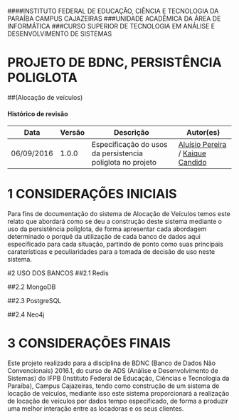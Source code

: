 ####INSTITUTO FEDERAL DE EDUCAÇÃO, CIÊNCIA E TECNOLOGIA DA PARAÍBA CAMPUS CAJAZEIRAS
###UNIDADE ACADÊMICA DA ÁREA DE INFORMÁTICA
###CURSO SUPERIOR DE TECNOLOGIA EM ANÁLISE E DESENVOLVIMENTO DE SISTEMAS

# PROJETO DE BDNC, PERSISTÊNCIA POLIGLOTA
##(Alocação de veículos)

#### Histórico de revisão
Data          |   Versão  |                        Descrição                             |  Autor(es)
------------- | --------- | ------------------------------------------------------------ | --------------------------------
06/09/2016    |   1.0.0   | Especificação do usos da persistencia poliglota no projeto   | [Aluísio Pereira](https://github.com/AluisioPereira) / [Kaique Candido](https://github.com/KaiqueCandido) 

# 1 <a name="coninicial">CONSIDERAÇÕES INICIAIS</a>
Para fins de documentação do sistema de Alocação de Veículos temos este relato que abordará como se deu a construção deste sistema mediante o uso da persistência poliglota, de forma apresentar cada abordagem determinado o porquê da utilização de cada banco de dados aqui especificado para cada situação, partindo de ponto como suas principais caraterísticas e peculiaridades para a tomada de decisão de uso neste sistema.

#2 <a name="d">USO DOS BANCOS</a>
##2.1 Redis

##2.2 MongoDB

##2.3 PostgreSQL

##2.4 Neo4j

# 3 <a name="coninicial">CONSIDERAÇÕES FINAIS</a>
Este projeto realizado para a disciplina de BDNC (Banco de Dados Não Convencionais) 2016.1, do curso de ADS (Análise e Desenvolvimento de Sistemas) do IFPB (Instituto Federal de Educação, Ciências e Tecnologia da Paraíba), Campus Cajazeiras, tendo como construção de um sistema de locação de veículos, mediante isso este sistema proporcionará a realização de locação de veículos por dados tempo especificado, de forma a produzir uma melhor interação entre as locadoras e os seus clientes.   
  
